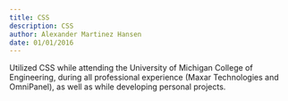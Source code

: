 ```yaml
---
title: CSS
description: CSS
author: Alexander Martinez Hansen
date: 01/01/2016
---
```


Utilized CSS while attending the University of Michigan College of Engineering, during all professional experience (Maxar Technologies and OmniPanel), as well as while developing personal projects.

